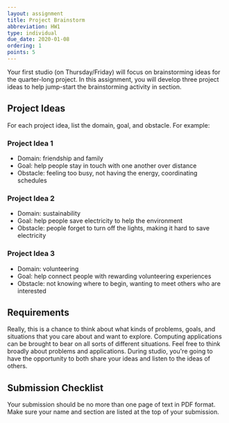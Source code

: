 ```yaml
---
layout: assignment
title: Project Brainstorm
abbreviation: HW1
type: individual
due_date: 2020-01-08
ordering: 1
points: 5
---
```


Your first studio (on Thursday/Friday) will focus on brainstorming ideas for the quarter-long project. In this assignment, you will develop three project ideas to help jump-start the brainstorming activity in section. 

## Project Ideas

For each project idea, list the domain, goal, and obstacle. For example:

### Project Idea 1
* Domain: friendship and family
* Goal: help people stay in touch with one another over distance
* Obstacle: feeling too busy, not having the energy, coordinating schedules

### Project Idea 2
* Domain: sustainability
* Goal: help people save electricity to help the environment
* Obstacle: people forget to turn off the lights, making it hard to save electricity

### Project Idea 3
* Domain: volunteering
* Goal: help connect people with rewarding volunteering experiences
* Obstacle: not knowing where to begin, wanting to meet others who are interested

## Requirements
Really, this is a chance to think about what kinds of problems, goals, and situations that you care about and want to explore. Computing applications can be brought to bear on all sorts of different situations. Feel free to think broadly about problems and applications. During studio, you're going to have the opportunity to both share your ideas and listen to the ideas of others.

## Submission Checklist
Your submission should be no more than one page of text in PDF format. Make sure your name and section are listed at the top of your submission.